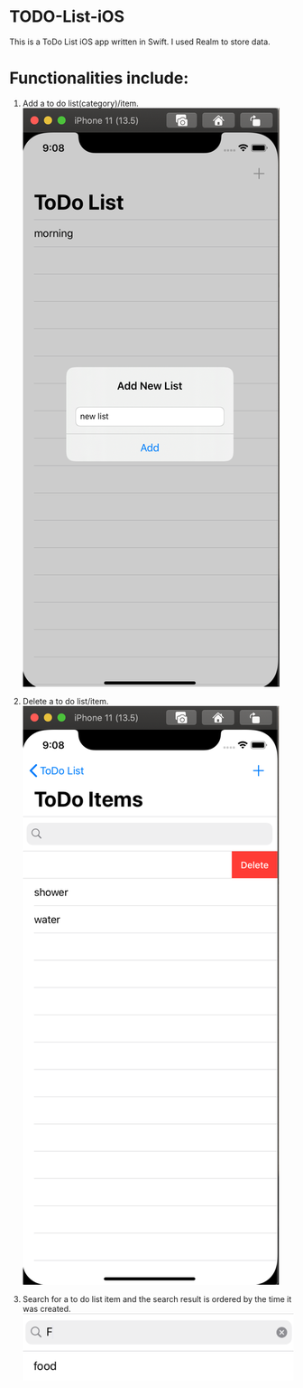 # TODO-List-iOS

This is a ToDo List iOS app written in Swift. I used Realm to store data. 

# Functionalities include: 
1) Add a to do list(category)/item.![add](https://github.com/yvoxu/TODO-List-iOS/blob/master/demo/add.png)


2) Delete a to do list/item.![delete](https://github.com/yvoxu/TODO-List-iOS/blob/master/demo/delete.png)


3) Search for a to do list item and the search result is ordered by the time it was created.![search](https://github.com/yvoxu/TODO-List-iOS/blob/master/demo/search.png)
